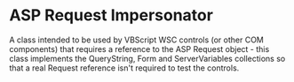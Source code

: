 # ASP Request Impersonator

A class intended to be used by VBScript WSC controls (or other COM components) that requires a reference to the ASP Request object - this class implements the QueryString, Form and ServerVariables collections so that a real Request reference isn't required to test the controls.